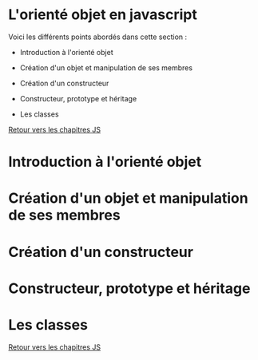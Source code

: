# L'orienté objet en javascript 

Voici les différents points abordés dans cette section :

* Introduction à l'orienté objet

* Création d'un objet et manipulation de ses membres

* Création d'un constructeur

* Constructeur, prototype et héritage

* Les classes

[Retour vers les chapitres JS](https://github.com/CalcagnoLoic/aide_memoire/blob/main/R%C3%A9pertoire/js.md)


# Introduction à l'orienté objet

# Création d'un objet et manipulation de ses membres

# Création d'un constructeur

# Constructeur, prototype et héritage

# Les classes

[Retour vers les chapitres JS](https://github.com/CalcagnoLoic/aide_memoire/blob/main/R%C3%A9pertoire/js.md)